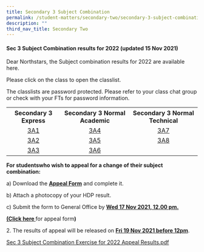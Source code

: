 ```yaml
---
title: Secondary 3 Subject Combination
permalink: /student-matters/secondary-two/secondary-3-subject-combination/
description: ""
third_nav_title: Secondary Two
---
```

<h4><strong>Sec 3 Subject Combination results for 2022 (updated 15 Nov 2021)</strong></h4>
<p>Dear Northstars, the Subject combination results for 2022 are available here.&nbsp;</p>
<p>Please click on the class to open the classlist.&nbsp;</p>
<p>The classlists are password protected. Please refer to your class chat group or check with your FTs for password information.</p>
<table>
<tbody>
<tr>
<th style="text-align: center;">Secondary 3 Express</th>
<th style="text-align: center;">Secondary 3 Normal Academic</th>
<th style="text-align: center;">Secondary 3 Normal Technical</th>
</tr>
<tr>
<td style="text-align: center;"><a href="/files/3A1_2022.pdf" target="">3A1</a></td>
<td style="text-align: center;"><a href="/files/3A4_2022.pdf" target="">3A4</a></td>
<td style="text-align: center;"><a href="/files/3A7_2022.pdf" target="">3A7</a></td>
</tr>
<tr>
<td style="text-align: center;"><a href="/files/3A2_2022.pdf" target="">3A2</a></td>
<td style="text-align: center;"><a href="/files/3A5_2022.pdf" target="">3A5</a></td>
<td style="text-align: center;"><a href="/files/3A8_2022.pdf" target="">3A8</a></td>
</tr>
<tr>
<td style="text-align: center;"><a href="/files/3A3_2022.pdf" target="">3A3</a></td>
<td style="text-align: center;"><a href="/files/3A6_2022.pdf" target="">3A6</a></td>
</tr>
</tbody>
</table>
<p><strong>For students</strong><strong>who&nbsp;</strong><strong>wish to appeal for a change</strong><strong>&nbsp;of their subject combination:</strong></p>
<p>a) Download the&nbsp;<a href="/files/Appeal%20Form%202020.pdf"><strong>Appeal Form</strong></a> and&nbsp;complete it.</p>
<p>b) Attach a photocopy of your HDP result.</p>
<p>c) Submit the form to General Office by&nbsp;<strong><u>Wed 17 Nov 2021, 12.00 pm.</u></strong></p>
<p><strong><u>(<a href="/files/Appeal%20Form%202021.pdf">Click here</a>&nbsp;</u></strong>for appeal form<strong>)</strong></p>
<p>2. The results of appeal will be released on&nbsp;<strong><u>Fri 19 Nov 2021 before 12pm</u></strong>.</p>
<p><a href="/files/Sec%203%20Subject%20Combination%20Exercise%20for%202022%20Appeal%20Results.pdf">Sec 3 Subject Combination Exercise for 2022 Appeal Results.pdf</a></p>
